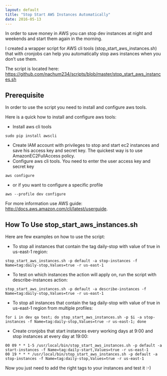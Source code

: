 ```yaml
---
layout: default
title: "Stop Start AWS Instances Automatically"
date: 2016-05-13
---
```



In order to save money in AWS you can stop dev instances at night and weekends and start them again in the morning.

I created a wrapper script for AWS cli tools (stop_start_aws_instances.sh) that with cronjobs can help you automatically stop aws instances when you don’t use them.

The script is located here:
<https://github.com/nachum234/scripts/blob/master/stop_start_aws_instances.sh>

## Prerequisite

In order to use the script you need to install and configure aws tools.

Here is a quick how to install and configure aws tools:

* Install aws cli tools

```
sudo pip install awscli
```

* Create IAM account with privileges to stop and start ec2 instances and save his access key and secret key. The quickest way is to use AmazonEC2FullAccess policy.
* Configure aws cli tools. You need to enter the user access key and secret key

```
aws configure
```

* or if you want to configure a specific profile

```
aws --profile dev configure
```

For more information use AWS guide: <http://docs.aws.amazon.com/cli/latest/userguide>.

## How To Use stop_start_aws_instances.sh
Here are few examples on how to use the script:

* To stop all instances that contain the tag daily-stop with value of true in us-east-1 region:

```
stop_start_aws_instances.sh -p default -a stop-instances -f Name=tag:daily-stop,Values=true -r us-east-1
```

* To test on which instances the action will apply on, run the script with describe-instances action:

```
stop_start_aws_instances.sh -p default -a describe-instances -f Name=tag:daily-stop,Values=true -r us-east-1
```

* To stop all instances that contain the tag daily-stop with value of true in us-east-1 region from multiple profiles:

```
for i in dev qa test; do stop_start_aws_instances.sh -p $i -a stop-instances -f Name=tag:daily-stop,Values=true -r us-east-1; done
```

* Create cronjobs that start instances every working days at 9:00 and stop instances at every day at 19:00:

```
00 09 * * 1-5 /usr/local/bin/stop_start_aws_instances.sh -p default -a start-instances -f Name=tag:daily-start,Values=true -r us-east-1
00 19 * * * /usr/local/bin/stop_start_aws_instances.sh -p default -a stop-instances -f Name=tag:daily-stop,Values=true -r us-east-1
```

Now you just need to add the right tags to your instances and test it :-)
